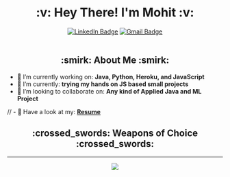 <h1 align="center">:v: Hey There! I'm Mohit :v:</h1>

<div align="center">
	<a href="#"><img alt="LinkedIn Badge" src="https://img.shields.io/badge/-@mohitgupta-yellow?style=flat&labelColor=0e76a8&logo=LinkedIn&link=https://www.linkedin.com/in/mohit-gupta-862405195/"></a>
	<a href="#"><img alt="Gmail Badge" src="https://img.shields.io/badge/-Let's%20Talk-green?style=flat&labelColor=lightgrey&logo=gmail&link=mailto:mogupta39@gmail.com?Subject=Hey%20I%20saw%20you%20on%20GitHub!"></a>
	<br><br>
	</div>

<h2 align="center">:smirk: About Me :smirk:</h2>

- 🔭 I’m currently working on: **Java, Python, Heroku, and JavaScript**
- 🌱 I’m currently: **trying my hands on JS based small projects**
- 👯 I’m looking to collaborate on: **Any kind of Applied Java and ML Project**

// - 📝 Have a look at my: **[Resume](https://github.com/mohit-gupta39/mohit-gupta39.github.io/blob/master/resume_mohit.pdf)**

<h2 align="center">:crossed_swords: Weapons of Choice :crossed_swords:</h2>



------------------
<div align="center">
	<img src="https://github-readme-stats.vercel.app/api?username=mohit-gupta39"><br>
	</div>


<!--div align="center">
<img alt="Python" width="28px" src="python.svg" />                    <img alt="CPP" width="26px" src="c-plus.png" />                    <img alt="JS" width="28px" src="https://raw.githubusercontent.com/devicons/devicon/master/icons/javascript/javascript-original.svg" />                    <img alt="MySQL" width="30px" src="https://www.mysql.com/common/logos/logo-mysql-170x115.png" />  <img  alt="VS" width="26px" src="https://upload.wikimedia.org/wikipedia/commons/thumb/9/9a/Visual_Studio_Code_1.35_icon.svg/240px-Visual_Studio_Code_1.35_icon.svg.png" />                    <img  alt="VB" width="26px" src="https://upload.wikimedia.org/wikipedia/commons/4/40/VB.NET_Logo.svg" />                    <img alt="Git" width="26px" src="https://raw.githubusercontent.com/devicons/devicon/master/icons/git/git-original.svg"/>                    <img alt="Linux" width="26px" src="https://raw.githubusercontent.com/devicons/devicon/master/icons/linux/linux-original.svg" />                    <img alt="Heroku" width="26px" src="https://raw.githubusercontent.com/devicons/devicon/master/icons/heroku/heroku-plain.svg" />                    <img alt="Ubidots" width="26px" src="https://images.g2crowd.com/uploads/product/image/large_detail/large_detail_a73d16c9057460f4c4d1a86e17ce7a9b/ubidots.png" />                     <img alt="RPi" width="20px" src="https://cdn.worldvectorlogo.com/logos/raspberry-pi.svg" />                    <img alt="Arduino" width="26px" src="https://cdn.worldvectorlogo.com/logos/arduino-1.svg" />                    <img alt="NodeJS" width="26px" src="https://raw.githubusercontent.com/devicons/devicon/master/icons/nodejs/nodejs-original.svg" /-->











